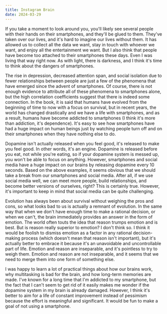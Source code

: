 ```yaml
---
title: Instagram Brain
date: 2024-03-29
---
```


If you take a moment to look around you, you'll likely see several people with their hands on their smartphones, and they'll be glued to them. They've taken over our lives, and it's hard to imagine our lives without them. It has allowed us to collect all the data we want, stay in touch with whoever we want, and enjoy all the entertainment we want. But I also think that people have become too attached to their smartphones these days. Even I was living that way right now. As with light, there is darkness, and I think it's time to think about the dangers of smartphones.


The rise in depression, decreased attention span, and social isolation due to fewer relationships between people are just a few of the phenomena that have emerged since the advent of smartphones. Of course, there is not enough evidence to attribute all of these phenomena to smartphones alone, but the high correlation coefficients suggest that there is indeed some connection. In the book, it is said that humans have evolved from the beginning of time to now with a focus on survival, but in recent years, the world has changed drastically and we have a life with smartphones, and as a result, humans have become addicted to smartphones (I think it's more than addiction, it's dependence). It's easy to see how smartphones have had a huge impact on human beings just by watching people turn off and on their smartphones when they have nothing else to do.



Dopamine isn't actually released when you feel good, it's released to make you feel good. In other words, it's an engine. Dopamine is released before you eat, not while you're eating, so if your dopamine system is messed up, you won't be able to focus on anything. However, smartphones and social media have a huge impact on our brains by releasing dopamine every 10 seconds. Based on the above examples, it seems obvious that we should take a break from our smartphones and social media. After all, if we use social media well, we can meet more people, build relationships, and become better versions of ourselves, right? This is certainly true. However, it's important to keep in mind that social media can be quite challenging.


Evolution has always been about survival without weighing the pros and cons, so what looks bad to us is actually a remnant of evolution. In the same way that when we don't have enough time to make a rational decision, or when we can't, the brain immediately provides an answer in the form of emotion. The world often touts the idea that reason trumps emotion and is best. But is reason really superior to emotion? I don't think so. I think it would be foolish to dismiss emotion as a factor in any rational decision-making process (which doesn't mean that reason isn't important), but it's actually better to embrace it because it's an unavoidable and uncontrollable part of life. Emotion and reason are inseparable, and it's pointless to try to weigh them. Emotion and reason are not inseparable, and it seems that we need to merge them into one form of something else.

I was happy to learn a lot of practical things about how our brains work, why multitasking is bad for the brain, and how long-term memories are made. I've known for a long time that I'm addicted to my smartphone, but the fact that I can't seem to get rid of it easily makes me wonder if the dopamine system in my brain is already damaged. However, I think it's better to aim for a life of constant improvement instead of pessimism because the effort is meaningful and significant. It would be fun to make a goal of not using a smartphone.
